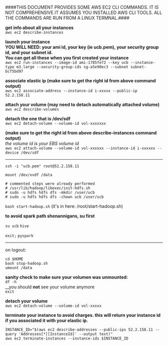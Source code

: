 ####THIS DOCUMENT PROVIDES SOME AWS EC2 CLI COMMANDS. IT IS NOT COMPREHENSIVE.IT ASSUMES YOU INSTALLED AWS CLI TOOLS. ALL THE COMMANDS ARE RUN FROM A LINUX TERMNAL.####

__get info about all your instances__     
```aws ec2 describe-instances```

__launch your instance__   
__YOU WILL NEED: your ami id, your key (ie ucb.pem), your security group id, and your subnet id.__   
__You can get all these when you first created your instance__   
```aws ec2 run-instances --image-id ami-1785fe72 --key ucb --instance-type m3.large --security-group-ids sg-a5e90ec3 --subnet subnet-bcf5bd97```

__associate elastic ip (make sure to get the right id from above command output)__      
```aws ec2 associate-address --instance-id i-xxxxx --public-ip 52.2.158.11```

__attach your volume (may need to detach automatically attached volume)__      
```aws ec2 describe-volumes```

__detach the one that is /dev/sdf__      
```aws ec2 detach-volume --volume-id vol-xxxxxxx```

__(make sure to get the right id from above describe-instances command output)__      
*the volume id is your EBS volume id*      
```aws ec2 attach-volume --volume-id vol-xxxxxx --instance-id i-xxxxxx --device /dev/sdf```

______________

```ssh -i "ucb.pem" root@52.2.158.11```

```mount /dev/xvdf /data```
```
# commented steps were already performed
# /usr/lib/hadoop/libexec/init-hdfs.sh
# sudo -u hdfs hdfs dfs -mkdir /user/ucb
# sudo -u hdfs hdfs dfs -chown ucb /user/ucb
```
`bash start-hadoop.sh`
(it's in here: /root/start-hadoop.sh)      

__to avoid spark path shenannigans, su <user> first__   

`su ucb`
`hive`

`exit;`
`pyspark`




----------
on logout:
```
cd $HOME
bash stop-hadoop.sh
umount /data
```
__sanity check to make sure your volumen was unmounted:__   
`df -h`   
__you should __not__ see your volume anymore   
`exit`

__detach your volume__   
`aws ec2 detach-volume --volume-id vol-xxxxx`

__terminate your instance to avoid charges. this will return your instance id if you associated it with your elastic ip.__   
```
INSTANCE_ID="$(aws ec2 describe-addresses --public-ips 52.2.158.11 --query 'Addresses[*][InstanceId]' --output text)"
aws ec2 terminate-instances --instance-ids $INSTANCE_ID
```

